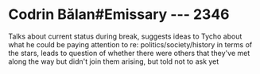 # Codrin Bălan#Emissary --- 2346

Talks about current status during break, suggests ideas to Tycho about what he could be paying attention to re: politics/society/history in terms of the stars, leads to question of whether there were others that they've met along the way but didn't join them arising, but told not to ask yet
